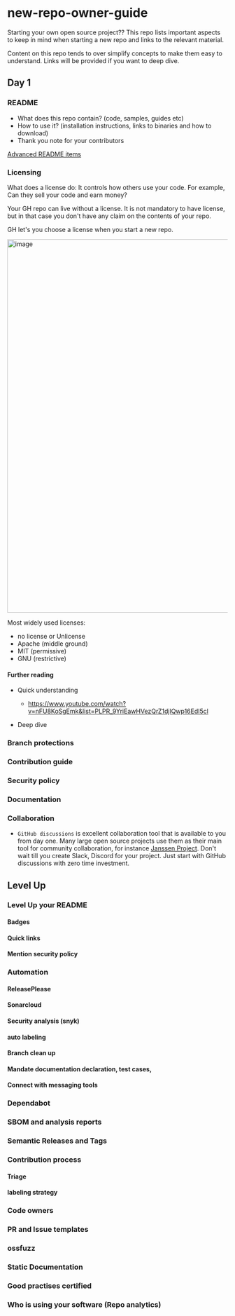 # new-repo-owner-guide
Starting your own open source project?? This repo lists important aspects to keep in mind when starting a new repo and links to the relevant material.

Content on this repo tends to over simplify concepts to make them easy to understand. Links will be provided if you want to deep dive.

## Day 1

### README

- What does this repo contain? (code, samples, guides etc)
- How to use it? (installation instructions, links to binaries and how to download)
- Thank you note for your contributors

[Advanced README items]()

### Licensing

What does a license do: It controls how others use your code. For example, Can they sell your code and earn money? 

Your GH repo can live without a license. It is not mandatory to have license, but in that case you don't have any claim on the contents of your repo. 

GH let's you choose a license when you start a new repo. 

<img width="1040" height="852" alt="image" src="https://github.com/user-attachments/assets/1aba74ca-7abf-4bff-b684-d27b240693dd" />

Most widely used licenses:
- no license or Unlicense
- Apache (middle ground)
- MIT (permissive)
- GNU (restrictive)

#### Further reading

- Quick understanding
  - https://www.youtube.com/watch?v=nFU8KoSgEmk&list=PLPR_9YriEawHVezQrZ1djlQwp16EdI5cl

- Deep dive

### Branch protections

### Contribution guide

### Security policy

### Documentation

### Collaboration

- `GitHub discussions` is excellent collaboration tool that is available to you from day one. Many large open source projects use them as their main tool for community collaboration, for instance [Janssen Project](https://jans.io/discussions). Don't wait till you create Slack, Discord for your project. Just start with GitHub discussions with zero time investment. 

## Level Up

### Level Up your README 

#### Badges

#### Quick links

#### Mention security policy

### Automation

#### ReleasePlease

#### Sonarcloud

#### Security analysis (snyk)

#### auto labeling

#### Branch clean up

#### Mandate documentation declaration, test cases, 

#### Connect with messaging tools

### Dependabot

### SBOM and analysis reports

### Semantic Releases and Tags

### Contribution process

#### Triage

#### labeling strategy

### Code owners

### PR and Issue templates

### ossfuzz

### Static Documentation 

### Good practises certified

### Who is using your software (Repo analytics)


